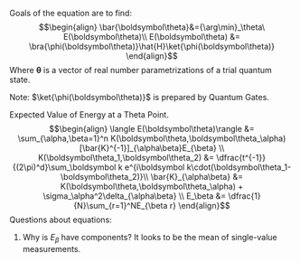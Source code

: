 Goals of the equation are to find:
$$\begin{align}
\bar{\boldsymbol\theta}&={\arg\min}_\theta\ E(\boldsymbol\theta)\\
E(\boldsymbol\theta) &= \bra{\phi(\boldsymbol\theta)}\hat{H}\ket{\phi(\boldsymbol\theta)}
\end{align}$$
Where $\boldsymbol\theta$ is a vector of real number parametrizations of a trial quantum state.

Note: $\ket{\phi(\boldsymbol\theta)}$ is prepared by Quantum Gates. 










Expected Value of Energy at a Theta Point.
$$\begin{align}
\langle E(\boldsymbol\theta)\rangle &= \sum_{\alpha,\beta=1}^n K(\boldsymbol\theta,\boldsymbol\theta_\alpha)[\bar{K}^{-1}]_{\alpha\beta}E_{\beta} \\
K(\boldsymbol\theta_1,\boldsymbol\theta_2) &= \dfrac{t^{-1}}{(2\pi)^d}\sum_\boldsymbol k e^{i\boldsymbol k\cdot(\boldsymbol\theta_1-\boldsymbol\theta_2)}\\
\bar{K}_{\alpha\beta} &= K(\boldsymbol\theta,\boldsymbol\theta_\alpha) + \sigma_\alpha^2\delta_{\alpha\beta} \\
E_\beta &= \dfrac{1}{N}\sum_{r=1}^NE_{\beta r}
\end{align}$$
Questions about equations:
1) Why is $E_\beta$ have components? It looks to be the mean of single-value measurements.

